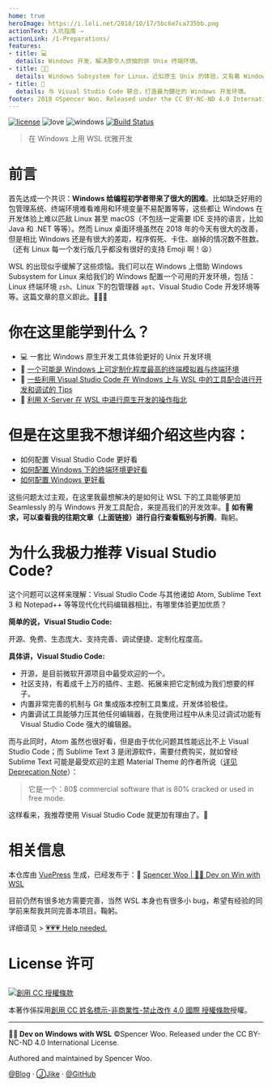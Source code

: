 ```yaml
---
home: true
heroImage: https://i.loli.net/2018/10/17/5bc6e7ca735bb.png
actionText: 入坑指南 →
actionLink: /1-Preparations/
features:
- title: 💻
  details: Windows 开发，解决那令人烦恼的非 Unix 终端环境。
- title: 👨‍🏭
  details: Windows Subsystem for Linux，近似原生 Unix 的体验，又有着 Windows 强大的生产力。
- title: 🎉
  details: 与 Visual Studio Code 联合，打造最为健壮的 Windows 开发环境。
footer: 2018 ©Spencer Woo. Released under the CC BY-NC-ND 4.0 International License.
---
```


[![license](https://img.shields.io/badge/license-MIT-blue.svg)](https://github.com/spencerwoo98/Dev-on-Windows-with-WSL/blob/master/LICENSE)
![love](https://img.shields.io/badge/Made%20with-love-ff69b4.svg)
![windows](https://img.shields.io/badge/Perfect-Windows-orange.svg)
[![Build Status](https://travis-ci.org/spencerwoo98/Dev-on-Windows-with-WSL.svg?branch=master)](https://travis-ci.org/spencerwoo98/Dev-on-Windows-with-WSL)

> 在 Windows 上用 WSL 优雅开发

# 前言

首先达成一个共识：**Windows 给编程初学者带来了很大的困难**。比如缺乏好用的包管理系统、终端环境难看难用和环境变量不易配置等等，这些都让 Windows 在开发体验上难以匹敌 Linux 甚至 macOS（不包括一定需要 IDE 支持的语言，比如 Java 和 .NET 等等）。然而 Linux 桌面环境虽然在 2018 年的今天有很大的改善，但是相比 Windows 还是有很大的差距，程序假死、卡住、崩掉的情况数不胜数。（还有 Linux 每一个发行版几乎都没有很好的支持 Emoji 啊！😫）

WSL 的出现似乎缓解了这些烦恼。我们可以在 Windows 上借助 Windows Subsystem for Linux 来给我们的 Windows 配置一个可用的开发环境，包括：Linux 终端环境 `zsh`、Linux 下的包管理器 `apt`、Visual Studio Code 开发环境等等。这篇文章的意义即此。🎉🎉🎉

# 你在这里能学到什么？

- 💻 一套比 Windows 原生开发工具体验更好的 Unix 开发环境
- 🎈 [一个可能是 Windows 上可定制化程度最高的终端模拟器与终端环境](/2-Toolchain/)
- 🍗 [一些利用 Visual Studio Code 在 Windows 上与 WSL 中的工具配合进行开发和调试的 Tips](/3-VSCode/)
- 🍳 [利用 X-Server 在 WSL 中进行原生开发的操作指北](/4-GUI/)

# 但是在这里我不想详细介绍这些内容：

- 如何配置 Visual Studio Code 更好看
- [如何配置 Windows 下的终端环境更好看](https://sspai.com/post/45332)
- [如何配置 Windows 更好看](https://sspai.com/post/45742)

这些问题太过主观，在这里我最想解决的是如何让 WSL 下的工具能够更加 Seamlessly 的与 Windows 开发工具配合，来提高我们的开发效率。🎁 **如有需求，可以查看我的往期文章（上面链接）进行自行查看甄别与折腾**。鞠躬。

# 为什么我极力推荐 Visual Studio Code?

这个问题可以这样来理解：Visual Studio Code 与其他诸如 Atom, Sublime Text 3 和 Notepad++ 等等现代化代码编辑器相比，有哪里体验更加优质？

**简单的说，Visual Studio Code:**

开源、免费、生态庞大、支持完善、调试便捷、定制化程度高。

**具体讲，Visual Studio Code:**

- 开源，是目前微软开源项目中最受欢迎的一个。
- 社区支持，有着成千上万的插件、主题、拓展来把它定制成为我们想要的样子。
- 内置非常完善的机制与 Git 集成版本控制工具集成，开发体验极佳。
- 内置调试工具能够力压其他任何编辑器，在我使用过程中从未见过调试功能有 Visual Studio Code 强大的编辑器。

而与此同时，Atom 虽然也很好看，但是由于优化问题其性能远比不上 Visual Studio Code；而 Sublime Text 3 是闭源软件，需要付费购买，就如曾经 Sublime Text 可能是最受欢迎的主题 Material Theme 的作者所说（[详见 Deprecation Note](https://github.com/equinusocio/material-theme#deprecation-note)）：

> 它是一个：80$ commercial software that is 80% cracked or used in free mode.

这样看来，我推荐使用 Visual Studio Code 就更加有理由了。🤭


# 相关信息

本仓库由 [VuePress](https://github.com/vuejs/vuepress) 生成，已经发布于：🔗 [Spencer Woo | 👨‍💻 Dev on Win with WSL](https://spencerwoo.com/Dev-on-Windows-with-WSL/)

目前仍然有很多地方需要完善，当然 WSL 本身也有很多小 bug，希望有经验的同学前来帮我共同完善本项目。鞠躬。

详细请见 > [💗💗💗 Help needed.](/3-VSCode/HelpNeeded.html)

# License 许可

<a rel="license" href="http://creativecommons.org/licenses/by-nc-nd/4.0/"><img alt="創用 CC 授權條款" style="border-width:0; padding-top:10px;" src="https://i.creativecommons.org/l/by-nc-nd/4.0/88x31.png" /></a>

本著作係採用<a rel="license" href="http://creativecommons.org/licenses/by-nc-nd/4.0/">創用 CC 姓名標示-非商業性-禁止改作 4.0 國際 授權條款</a>授權。

---

**👨‍💻 Dev on Windows with WSL** ©Spencer Woo. Released under the CC BY-NC-ND 4.0 International License.

Authored and maintained by Spencer Woo.

[@Blog](https://spencerwoo.com/) · [ⒿJike](https://web.okjike.com/user/4DDA0425-FB41-4188-89E4-952CA15E3C5E/post) · [@GitHub](https://github.com/spencerwoo98)
